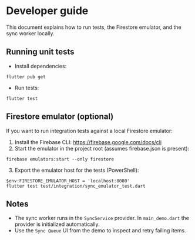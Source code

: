 # Developer guide

This document explains how to run tests, the Firestore emulator, and the sync worker locally.

Running unit tests
------------------

- Install dependencies:

```pwsh
flutter pub get
```

- Run tests:

```pwsh
flutter test
```

Firestore emulator (optional)
-----------------------------

If you want to run integration tests against a local Firestore emulator:

1. Install the Firebase CLI: https://firebase.google.com/docs/cli
2. Start the emulator in the project root (assumes firebase.json is present):

```pwsh
firebase emulators:start --only firestore
```

3. Export the emulator host for the tests (PowerShell):

```pwsh
$env:FIRESTORE_EMULATOR_HOST = 'localhost:8080'
flutter test test/integration/sync_emulator_test.dart
```

Notes
-----
- The sync worker runs in the `SyncService` provider. In `main_demo.dart` the provider is initialized automatically.
- Use the `Sync Queue` UI from the demo to inspect and retry failing items.
